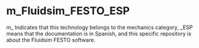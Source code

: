# m_Fluidsim_FESTO_ESP
m_ Indicates that this technology belongs to the mechanics category, _ESP means that the documentation is in Spanish, and this specific repository is about the Fluidsim FESTO software.
